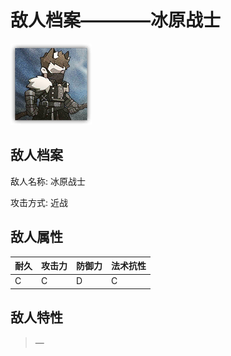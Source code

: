 # 敌人档案————冰原战士

![冰原战士](./eneIcons/冰原战士.png)

## 敌人档案

敌人名称: 冰原战士

攻击方式: 近战

## 敌人属性

| 耐久      | 攻击力  | 防御力 | 法术抗性 |
|---------|------|-----|------|
| C | C | D | C |

## 敌人特性
> —
